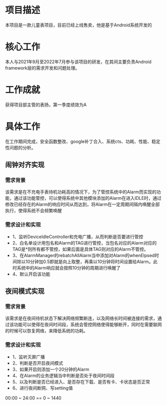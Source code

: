 # 项目描述
本项目是一款儿童表项目，目前已经上线售卖，他是基于Android系统开发的

# 核心工作
本人与2021年9月至2022年7月参与该项目的研发，在其间主要负责Android framework层的需求开发和问题处理。

# 工作成就
获得项目部主管的表扬，第一季度绩效为A

# 具体工作

在工作期间完成，安全函数整改、google补丁合入、系统cts、功耗、性能、稳定性问题的分析。

## 闹钟对齐实现

### 需求背景

该需求是在不充电手表待机功耗高的情况下，为了管控系统中的Alarm而实现的功能，通过该功能管控，可以使得系统中其他模块添加的Alarm在进入IDLE时，通过修改已经存在的Alarm的响应时间从而达到，将Alarm在一定周期间隔内唤醒全部执行，使得系统不会频繁唤醒

### 需求设计和实现

* 1、监听DeviceIdleController和充电广播，从而判断是否要进行管控
* 2、白名单设计用包名和Alarm的TAG进行管控，当包名对应的Alarm对应的TAG是*则所有都不管控，如果后面是具体TAG则对应的Alarm不管控。
* 3、在AlarmManager的rebatchAllAlarm当中添加对Alarm的whenElpsed时间除以10分钟加0.5即就是向上取整，再乘以10分钟将时间设置给Alarm。此时系统中的Alarm响应就会按照10分钟的周期进行唤醒了
* 4、默认开启该功能

## 夜间模式实现

### 需求背景
该需求是在夜间待机状态下解决网络频繁断连，以及网络长时间被连接的需求，通过该功能可以使得在夜间时间段，系统会管控网络使得能够断开，同时在需要联网的时候可以恢复网络，来降低系统的功耗。

### 需求设计和实现

* 1、监听灭屏广播
* 2、判断是否开启夜间模式
* 3、如果开启则添加一个20分钟的Alarm
* 4、在Alarm的业务逻辑当中判断是否处于夜间时间段
* 5、以及判断是否已经进入、是否存在下载、是否有卡、卡状态是否正常
* 6、进行夜间断网、写setting值

00:00 ~ 24:00 == 0 ~ 1440
